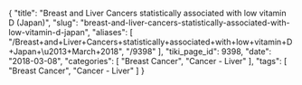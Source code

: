{
    "title": "Breast and Liver Cancers statistically associated with low vitamin D (Japan)",
    "slug": "breast-and-liver-cancers-statistically-associated-with-low-vitamin-d-japan",
    "aliases": [
        "/Breast+and+Liver+Cancers+statistically+associated+with+low+vitamin+D+Japan+\u2013+March+2018",
        "/9398"
    ],
    "tiki_page_id": 9398,
    "date": "2018-03-08",
    "categories": [
        "Breast Cancer",
        "Cancer - Liver"
    ],
    "tags": [
        "Breast Cancer",
        "Cancer - Liver"
    ]
}